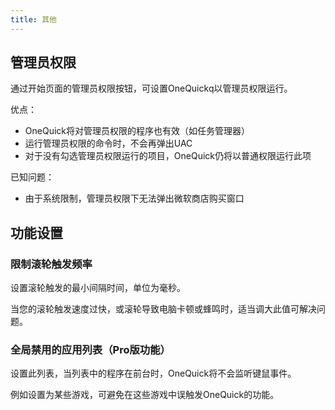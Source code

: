 ```yaml
---
title: 其他
---
```


## 管理员权限

通过开始页面的管理员权限按钮，可设置OneQuickq以管理员权限运行。

优点：
- OneQuick将对管理员权限的程序也有效（如任务管理器）
- 运行管理员权限的命令时，不会再弹出UAC
- 对于没有勾选管理员权限运行的项目，OneQuick仍将以普通权限运行此项

已知问题：
- 由于系统限制，管理员权限下无法弹出微软商店购买窗口

## 功能设置

### 限制滚轮触发频率

设置滚轮触发的最小间隔时间，单位为毫秒。

当您的滚轮触发速度过快，或滚轮导致电脑卡顿或蜂鸣时，适当调大此值可解决问题。

### 全局禁用的应用列表（Pro版功能）

设置此列表，当列表中的程序在前台时，OneQuick将不会监听键鼠事件。

例如设置为某些游戏，可避免在这些游戏中误触发OneQuick的功能。
